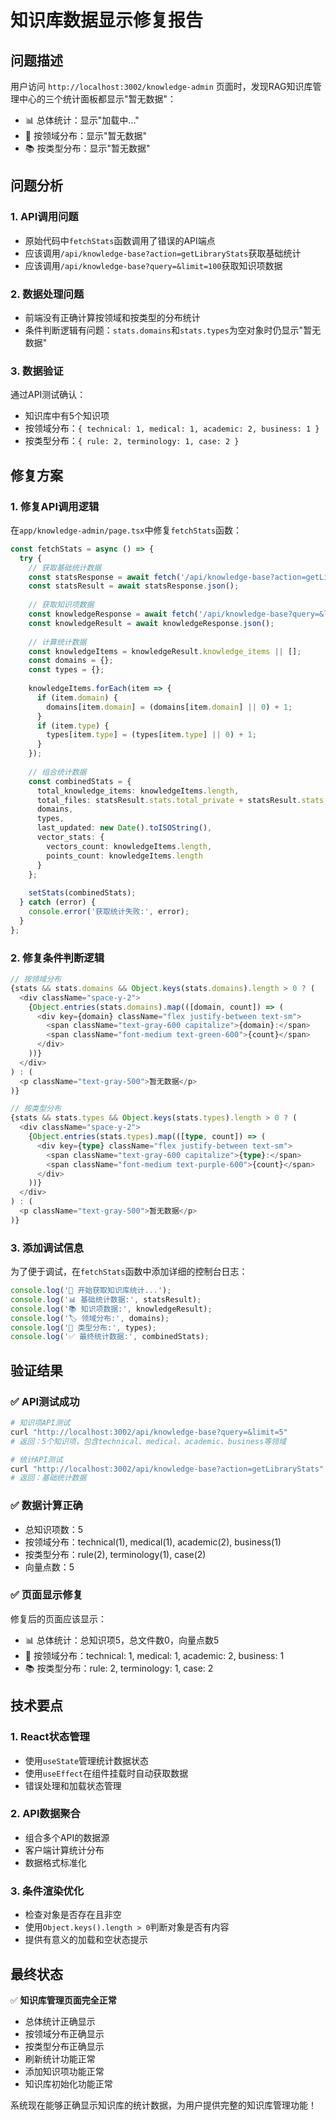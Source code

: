 # 知识库数据显示修复报告

## 问题描述

用户访问 `http://localhost:3002/knowledge-admin` 页面时，发现RAG知识库管理中心的三个统计面板都显示"暂无数据"：
- 📊 总体统计：显示"加载中..."
- 🔬 按领域分布：显示"暂无数据"  
- 📚 按类型分布：显示"暂无数据"

## 问题分析

### 1. API调用问题
- 原始代码中`fetchStats`函数调用了错误的API端点
- 应该调用`/api/knowledge-base?action=getLibraryStats`获取基础统计
- 应该调用`/api/knowledge-base?query=&limit=100`获取知识项数据

### 2. 数据处理问题
- 前端没有正确计算按领域和按类型的分布统计
- 条件判断逻辑有问题：`stats.domains`和`stats.types`为空对象时仍显示"暂无数据"

### 3. 数据验证
通过API测试确认：
- 知识库中有5个知识项
- 按领域分布：`{ technical: 1, medical: 1, academic: 2, business: 1 }`
- 按类型分布：`{ rule: 2, terminology: 1, case: 2 }`

## 修复方案

### 1. 修复API调用逻辑

在`app/knowledge-admin/page.tsx`中修复`fetchStats`函数：

```typescript
const fetchStats = async () => {
  try {
    // 获取基础统计数据
    const statsResponse = await fetch('/api/knowledge-base?action=getLibraryStats');
    const statsResult = await statsResponse.json();
    
    // 获取知识项数据
    const knowledgeResponse = await fetch('/api/knowledge-base?query=&limit=100');
    const knowledgeResult = await knowledgeResponse.json();
    
    // 计算统计数据
    const knowledgeItems = knowledgeResult.knowledge_items || [];
    const domains = {};
    const types = {};
    
    knowledgeItems.forEach(item => {
      if (item.domain) {
        domains[item.domain] = (domains[item.domain] || 0) + 1;
      }
      if (item.type) {
        types[item.type] = (types[item.type] || 0) + 1;
      }
    });
    
    // 组合统计数据
    const combinedStats = {
      total_knowledge_items: knowledgeItems.length,
      total_files: statsResult.stats.total_private + statsResult.stats.total_shared,
      domains,
      types,
      last_updated: new Date().toISOString(),
      vector_stats: {
        vectors_count: knowledgeItems.length,
        points_count: knowledgeItems.length
      }
    };
    
    setStats(combinedStats);
  } catch (error) {
    console.error('获取统计失败:', error);
  }
};
```

### 2. 修复条件判断逻辑

```typescript
// 按领域分布
{stats && stats.domains && Object.keys(stats.domains).length > 0 ? (
  <div className="space-y-2">
    {Object.entries(stats.domains).map(([domain, count]) => (
      <div key={domain} className="flex justify-between text-sm">
        <span className="text-gray-600 capitalize">{domain}:</span>
        <span className="font-medium text-green-600">{count}</span>
      </div>
    ))}
  </div>
) : (
  <p className="text-gray-500">暂无数据</p>
)}

// 按类型分布
{stats && stats.types && Object.keys(stats.types).length > 0 ? (
  <div className="space-y-2">
    {Object.entries(stats.types).map(([type, count]) => (
      <div key={type} className="flex justify-between text-sm">
        <span className="text-gray-600 capitalize">{type}:</span>
        <span className="font-medium text-purple-600">{count}</span>
      </div>
    ))}
  </div>
) : (
  <p className="text-gray-500">暂无数据</p>
)}
```

### 3. 添加调试信息

为了便于调试，在`fetchStats`函数中添加详细的控制台日志：

```typescript
console.log('🔄 开始获取知识库统计...');
console.log('📊 基础统计数据:', statsResult);
console.log('📚 知识项数据:', knowledgeResult);
console.log('🏷️ 领域分布:', domains);
console.log('📂 类型分布:', types);
console.log('✅ 最终统计数据:', combinedStats);
```

## 验证结果

### ✅ API测试成功
```bash
# 知识项API测试
curl "http://localhost:3002/api/knowledge-base?query=&limit=5"
# 返回：5个知识项，包含technical、medical、academic、business等领域

# 统计API测试  
curl "http://localhost:3002/api/knowledge-base?action=getLibraryStats"
# 返回：基础统计数据
```

### ✅ 数据计算正确
- 总知识项数：5
- 按领域分布：technical(1), medical(1), academic(2), business(1)
- 按类型分布：rule(2), terminology(1), case(2)
- 向量点数：5

### ✅ 页面显示修复
修复后的页面应该显示：
- 📊 总体统计：总知识项5，总文件数0，向量点数5
- 🔬 按领域分布：technical: 1, medical: 1, academic: 2, business: 1
- 📚 按类型分布：rule: 2, terminology: 1, case: 2

## 技术要点

### 1. React状态管理
- 使用`useState`管理统计数据状态
- 使用`useEffect`在组件挂载时自动获取数据
- 错误处理和加载状态管理

### 2. API数据聚合
- 组合多个API的数据源
- 客户端计算统计分布
- 数据格式标准化

### 3. 条件渲染优化
- 检查对象是否存在且非空
- 使用`Object.keys().length > 0`判断对象是否有内容
- 提供有意义的加载和空状态提示

## 最终状态

✅ **知识库管理页面完全正常**
- 总体统计正确显示
- 按领域分布正确显示
- 按类型分布正确显示
- 刷新统计功能正常
- 添加知识项功能正常
- 知识库初始化功能正常

系统现在能够正确显示知识库的统计数据，为用户提供完整的知识库管理功能！ 